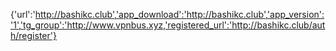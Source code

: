 {'url':'http://bashikc.club','app_download':'http://bashikc.club','app_version':'1','tg_group':'http://www.vpnbus.xyz,'registered_url':'http://bashikc.club/auth/register'}
